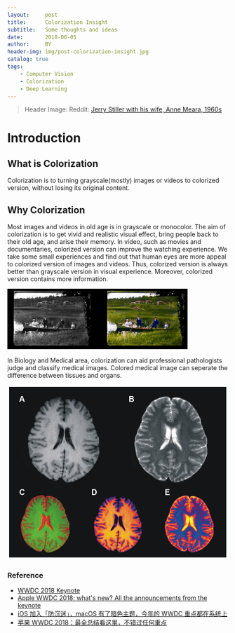 ```yaml
---
layout:     post
title:      Colorization Insight
subtitle:   Some thoughts and ideas
date:       2018-06-05
author:     BY
header-img: img/post-colorization-insight.jpg
catalog: true
tags:
    - Computer Vision
    - Colorization
    - Deep Learning
---
```


> Header Image: Reddit: [Jerry Stiller with his wife, Anne Meara, 1960s](https://www.reddit.com/r/Colorization/comments/gi4aky/jerry_stiller_with_his_wife_anne_meara_1960s/) 

# Introduction

## What is Colorization

Colorization is to turning grayscale(mostly) images or videos to colorized version, without losing its original content.

## Why Colorization

Most images and videos in old age is in grayscale or monocolor. The aim of colorization is to get vivid and realistic visual effect, bring people back to their old age, and arise their memory. In video, such as movies and documentaries, colorized version can improve the watching experience. We take some small experiences and find out that human eyes are more appeal to colorized version of images and videos. Thus, colorized version is always better than grayscale version in visual experience. Moreover, colorized version contains more information.

![An colorized example](img\post-colorization-insight-example1.png)

In Biology and Medical area, colorization can aid professional pathologists judge and classify medical images. Colored medical image can seperate the difference between tissues and organs. 

![T2 MR Brain Images. From: Colorization and Automated Segmentation of Human T2 MR Brain Images for Characterization of Soft Tissues](img\post-colorization-insight-example2.png)


### Reference

- [WWDC 2018 Keynote](https://developer.apple.com/videos/play/wwdc2018/101/)
- [Apple WWDC 2018: what's new? All the announcements from the keynote](https://www.techradar.com/news/apple-wwdc-2018-keynote)
- [iOS 加入「防沉迷」，macOS 有了暗色主题，今年的 WWDC 重点都在系统上](http://www.ifanr.com/1043270)
- [苹果 WWDC 2018：最全总结看这里，不错过任何重点](https://sspai.com/post/44816)
 

